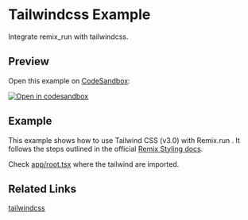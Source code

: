 # Tailwindcss Example

Integrate remix_run with tailwindcss.

## Preview

Open this example on [CodeSandbox](https://codesandbox.com):

<!-- TODO: update this link to the path for your example: -->

[![Open in codesandbox](https://codesandbox.io/static/img/play-codesandbox.svg)](https://codesandbox.io/s/github/remix-run/remix/tree/main/examples/with-tailwindcss)

## Example

This example shows how to use Tailwind CSS (v3.0) with Remix.run . It follows the steps outlined in the official [Remix Styling docs](https://remix.run/docs/en/v1/guides/styling#tailwind).

Check [app/root.tsx](./app/root.tsx) where the tailwind are imported.

## Related Links

[tailwindcss](https:/tailwindcss.com)